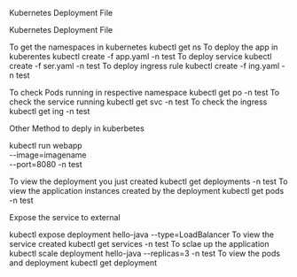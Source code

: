 Kubernetes Deployment File

Kubernetes Deployment File


To get the namespaces in kubernetes
kubectl get ns
To deploy the app in kuberentes
kubectl create -f app.yaml -n test
To deploy service
kubectl create -f ser.yaml -n test
To deploy ingress rule
kubectl create -f ing.yaml -n test

To check Pods running in respective namespace
kubectl get po -n test
To check the service running
kubectl get svc -n test
To check the ingress
kubectl get ing -n test

Other Method to deply in kuberbetes

kubectl run webapp \
  --image=imagename\
  --port=8080 -n test
  
 To view the deployment you just created
 kubectl get deployments -n test
 To view the application instances created by the deployment
 kubectl get pods -n test
 
 Expose the service to external
 
  kubectl expose deployment hello-java --type=LoadBalancer
  To view the service created
  kubectl get services -n test
  To sclae up the application
  kubectl scale deployment hello-java --replicas=3 -n test
  To view the pods and deployment
   kubectl get deployment
